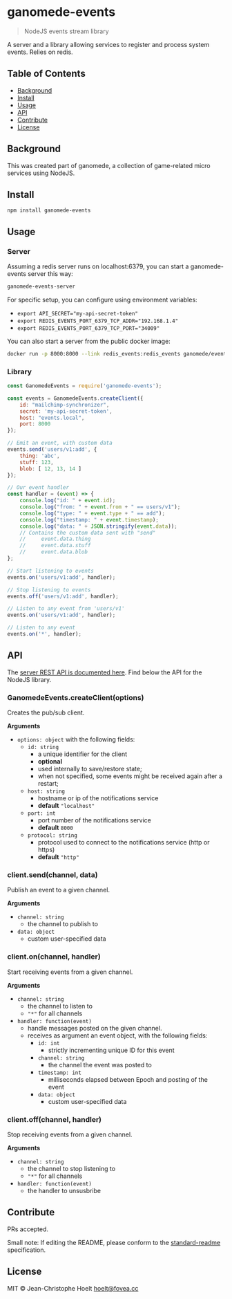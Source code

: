 # ganomede-events

> NodeJS events stream library

A server and a library allowing services to register and process system events. Relies on redis.

## Table of Contents

- [Background](#background)
- [Install](#install)
- [Usage](#usage)
- [API](#api)
- [Contribute](#contribute)
- [License](#license)

## Background

This was created part of ganomede, a collection of game-related micro services using NodeJS.

## Install

```
npm install ganomede-events
```

## Usage

### Server

Assuming a redis server runs on localhost:6379, you can start a ganomede-events server this way:

```sh
ganomede-events-server
```

For specific setup, you can configure using environment variables:

 - `export API_SECRET="my-api-secret-token"`
 - `export REDIS_EVENTS_PORT_6379_TCP_ADDR="192.168.1.4"`
 - `export REDIS_EVENTS_PORT_6379_TCP_PORT="34009"`

You can also start a server from the public docker image:

```sh
docker run -p 8000:8000 --link redis_events:redis_events ganomede/events
```

### Library

```js
const GanomedeEvents = require('ganomede-events');

const events = GanomedeEvents.createClient({
    id: "mailchimp-synchronizer",
    secret: 'my-api-secret-token',
    host: "events.local",
    port: 8000
});

// Emit an event, with custom data
events.send('users/v1:add', {
    thing: 'abc',
    stuff: 123,
    blob: [ 12, 13, 14 ]
});

// Our event handler
const handler = (event) => {
    console.log("id: " + event.id);
    console.log("from: " + event.from + " == users/v1");
    console.log("type: " + event.type + " == add");
    console.log("timestamp: " + event.timestamp);
    console.log("data: " + JSON.stringify(event.data));
    // Contains the custom data sent with "send"
    //     event.data.thing
    //     event.data.stuff
    //     event.data.blob
};

// Start listening to events
events.on('users/v1:add', handler);

// Stop listening to events
events.off('users/v1:add', handler);

// Listen to any event from 'users/v1'
events.on('users/v1:add', handler);

// Listen to any event
events.on('*', handler);
```

## API

The [server REST API is documented here](API.md). Find below the API for the NodeJS library.

### GanomedeEvents.createClient(options)

Creates the pub/sub client.

**Arguments**

 * `options: object` with the following fields:
    * `id: string`
      * a unique identifier for the client
      * **optional**
      * used internally to save/restore state;
      * when not specified, some events might be received again after a restart;
    * `host: string`
      * hostname or ip of the notifications service
      * **default** `"localhost"`
    * `port: int`
      * port number of the notifications service
      * **default** `8000`
    * `protocol: string`
      * protocol used to connect to the notifications service (http or https)
      * **default** `"http"`

### client.send(channel, data)

Publish an event to a given channel.

**Arguments**

 * `channel: string`
   * the channel to publish to
 * `data: object`
   * custom user-specified data

### client.on(channel, handler)

Start receiving events from a given channel.

**Arguments**

 * `channel: string`
   * the channel to listen to
   * `"*"` for all channels
 * `handler: function(event)`
   * handle messages posted on the given channel.
   * receives as argument an event object, with the following fields:
     * `id: int`
       * strictly incrementing unique ID for this event
     * `channel: string`
       * the channel the event was posted to
     * `timestamp: int`
       * milliseconds elapsed between Epoch and posting of the event
     * `data: object`
       * custom user-specified data

### client.off(channel, handler)

Stop receiving events from a given channel.

**Arguments**

 * `channel: string`
   * the channel to stop listening to
   * `"*"` for all channels
 * `handler: function(event)`
   * the handler to unsusbribe

## Contribute

PRs accepted.

Small note: If editing the README, please conform to the [standard-readme](https://github.com/RichardLitt/standard-readme) specification.

## License

MIT © Jean-Christophe Hoelt <hoelt@fovea.cc>
